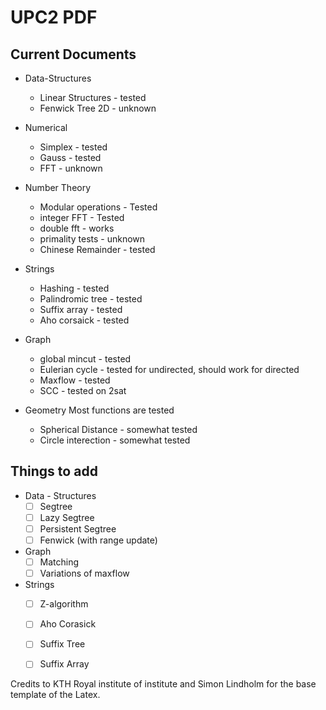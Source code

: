 # UPC2 PDF


## Current Documents

- Data-Structures
  - Linear Structures - tested
  - Fenwick Tree 2D - unknown

- Numerical
  - Simplex - tested
  - Gauss - tested
  - FFT - unknown

- Number Theory
  - Modular operations - Tested
  - integer FFT - Tested
  - double fft - works
  - primality tests - unknown
  - Chinese Remainder - tested

- Strings
  - Hashing - tested
  - Palindromic tree - tested
  - Suffix array - tested
  - Aho corsaick - tested
  
- Graph
  - global mincut - tested
  - Eulerian cycle - tested for undirected, should work for directed
  - Maxflow - tested
  - SCC - tested on 2sat

- Geometry
  Most functions are tested
  - Spherical Distance - somewhat tested
  - Circle interection - somewhat tested
  
  
## Things to add

- Data - Structures
  - [ ] Segtree
  - [ ] Lazy Segtree
  - [ ] Persistent Segtree
  - [ ] Fenwick (with range update)
 
- Graph
  - [ ] Matching
  - [ ] Variations of maxflow
- Strings
  - [ ] Z-algorithm
  - [ ] Aho Corasick
  - [ ] Suffix Tree
  - [ ] Suffix Array


Credits to KTH Royal institute of institute and Simon Lindholm for the base template of the Latex.